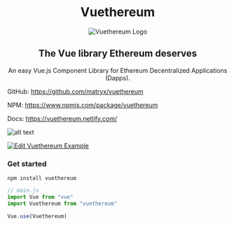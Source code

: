 <h1 align="center">Vuethereum</h1>

<p align="center">
  <img src="https://raw.githubusercontent.com/matryx/vuethereum/master/static/logo-300x300.png" alt="Vuethereum Logo"/>
</p>

<h2 align="center">The Vue library Ethereum deserves</h2>

<p align="center">An easy Vue.js Component Library for Ethereum Decentralized Applications (Dapps).</p>

GitHub: https://github.com/matryx/vuethereum

NPM: https://www.npmjs.com/package/vuethereum

Docs: https://vuethereum.netlify.com/

![alt text](https://raw.githubusercontent.com/matryx/vuethereum/master/static/screenshot.png "Example app screenshot")

[![Edit Vuethereum Example](https://codesandbox.io/static/img/play-codesandbox.svg)](https://codesandbox.io/s/zw2l9mp65p)

### Get started

`npm install vuethereum`

```js
// main.js
import Vue from "vue"
import Vuethereum from "vuethereum"

Vue.use(Vuethereum)
```
